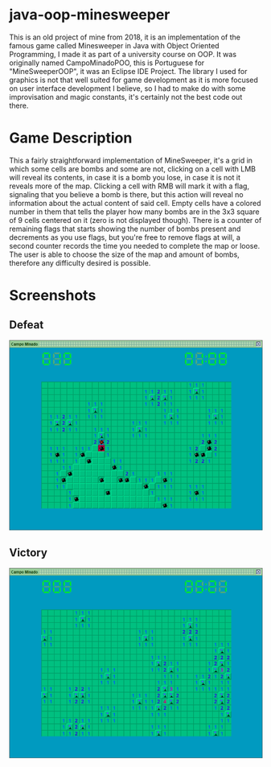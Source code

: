 # java-oop-minesweeper
This is an old project of mine from 2018, it is an implementation of the famous game called Minesweeper in Java with Object Oriented Programming, I made it as part of a university course on OOP. It was originally named CampoMinadoPOO, this is Portuguese for "MineSweeperOOP", it was an Eclipse IDE Project. The library I used for graphics is not that well suited for game development as it is more focused on user interface development I believe, so I had to make do with some improvisation and magic constants, it's certainly not the best code out there.

# Game Description

This a fairly straightforward implementation of MineSweeper, it's a grid in which some cells are bombs and some are not, clicking on a cell with LMB will reveal its contents, in case it is a bomb you lose, in case it is not it reveals more of the map. Clicking a cell with RMB will mark it with a flag, signaling that you believe a bomb is there, but this action will reveal no information about the actual content of said cell. Empty cells have a colored number in them that tells the player how many bombs are in the 3x3 square of 9 cells centered on it (zero is not displayed though). There is a counter of remaining flags that starts showing the number of bombs present and decrements as you use flags, but you're free to remove flags at will, a second counter records the time you needed to complete the map or loose. The user is able to choose the size of the map and amount of bombs, therefore any difficulty desired is possible.

# Screenshots

## Defeat

![Screenshot of MineSweeper game showing defeat example](https://github.com/gustavomotadev/java-oop-minesweeper/blob/main/readme_images/defeat.png?raw=true)

## Victory

![Screenshot of MineSweeper game showing victory example](https://github.com/gustavomotadev/java-oop-minesweeper/blob/main/readme_images/victory.png?raw=true)
